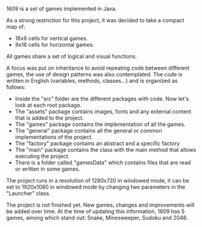 1609 is a set of games implemented in Java.

As a strong restriction for this project, it was decided to take a compact map of:
- 16x9 cells for vertical games.
- 9x16 cells for horizontal games.

All games share a set of logical and visual functions.

A focus was put on inheritance to avoid repeating code between different games, the use of design patterns was also contemplated.
The code is written in English (variables, methods, classes...) and is organized as follows:
- Inside the "src" folder are the different packages with code. Now let's look at each root package.
- The "assets" package contains images, fonts and any external content that is added to the project.
- The "games" package contains the implementation of all the games.
- The "general" package contains all the general or common implementations of the project.
- The "factory" package contains an abstract and a specific factory
- The "main" package contains the class with the main method that allows executing the project.
- There is a folder called "gamesData" which contains files that are read or written in some games.

The project runs in a resolution of 1280x720 in windowed mode, it can be set to 1920x1080 in windowed mode by changing two parameters in the "Launcher" class.

The project is not finished yet. New games, changes and improvements will be added over time.
At the time of updating this information, 1609 has 5 games, among which stand out: Snake, Minesweeper, Sudoku and 2048.
